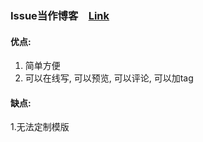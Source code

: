 ### Issue当作博客　[Link](https://github.com/mixool/mixool.github.io/issues)
#### 优点:
1. 简单方便  
2. 可以在线写, 可以预览, 可以评论, 可以加tag  
#### 缺点:  
1.无法定制模版  
